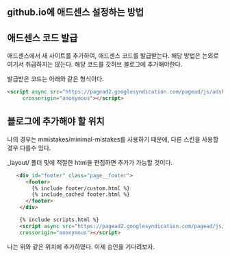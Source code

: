 ## github.io에 애드센스 설정하는 방법

## 애드센스 코드 발급
애드센스에서 새 사이트를 추가하여, 애드센스 코드를 발급받는다. 해당 방법은 논외로 여기서 취급하지는 않는다.
해당 코드를 깃허브 블로그에 추가해야한다.

발급받은 코드는 아래와 같은 형식이다.

```html
<script async src="https://pagead2.googlesyndication.com/pagead/js/adsbygoogle.js?client=ca-pub-0000000000000"
     crossorigin="anonymous"></script>
```

## 블로그에 추가해야 할 위치
나의 경우는 mmistakes/minimal-mistakes를 사용하기 때문에, 다른 스킨을 사용할 경우 다를수 있다.

_layout/ 폴더 및에 적절한 html을 편집하면 추가가 가능할 것이다.

```html
   <div id="footer" class="page__footer">
      <footer>
        {% include footer/custom.html %}
        {% include_cached footer.html %}
      </footer>
    </div>

    {% include scripts.html %}
    <script async src="https://pagead2.googlesyndication.com/pagead/js/adsbygoogle.js?client=ca-pub-0000000000"
    crossorigin="anonymous"></script>    
```

나는 위와 같은 위치에 추가하였다.
이제 승인을 기다려보자.

